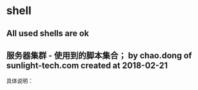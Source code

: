 # shell
All used shells are ok
-------------------------------------------------
服务器集群 - 使用到的脚本集合；
by chao.dong of sunlight-tech.com 
created at 2018-02-21
-------------------------------------------------
具体说明：
